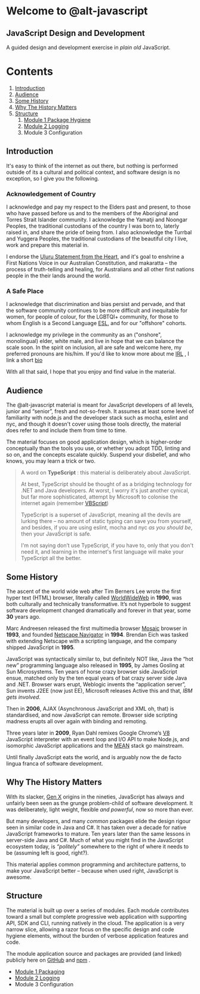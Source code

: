 <a name="welcom">Welcome to @alt-javascript</a>
=============================

<a name="jsdnd">JavaScript Design and Development</a>
-----------------------------------------------------

A guided design and development exercise in _plain old_ JavaScript.
# Contents
1. [Introduction](#intro)
1. [Audience](#audience)
2. [Some History](#history)
3. [Why The History Matters](#javascriptmatters)
4. [Structure](#structure)
    1. [Module 1 Package Hygiene](https://github.com/craigparra/alt-package-conventions)
    1. [Module 2 Logging](./LOGGING.md)
    1. Module 3 Configuration

<a name="intro">Introduction</a>
--------------------------------

It's easy to think of the internet as out there, but nothing is performed 
outside of its a cultural and political context, and software design is no exception, so I give you the following.

### Acknowledgement of Country

I acknowledge and pay my respect to the Elders past and present, to those
who have passed before us and to the members of the Aboriginal and Torres Strait Islander
community. I acknowledge the Yamatji and Noongar Peoples, the traditional custodians of the country 
I was born to, laterly raised in, and share the pride of being from.  I also acknowledge the Turrbal and Yuggera Peoples, 
the traditional custodians of the beautiful city I live, work and prepare this material in.

I endorse the [Uluru Statement from the Heart](https://ulurustatement.org/), and it's goal to enshrine a First Nations 
Voice in our Australian Constitution,  and makaratta &ndash; the process of truth-telling and healing, for Australians
and all other first nations people in the their lands around the world.

### A Safe Place

I acknowledge that discrimination and bias persist and pervade, and that the software community continues to be more
difficult and inequitable for women, for people of colour, for the LGBTQI+ community, for those to whom English is a 
Second Language [ESL](https://simple.wikipedia.org/wiki/English_as_a_second_language), and for our "offshore" cohorts.

I acknowledge my privilege in the community as an ("onshore", monolingual) elder, white male, and live in hope that we 
can balance the scale soon. In the spirit on inclusion, all are safe and welcome here, my preferred pronouns are his/him. 
If you'd like to know more about me [IRL](https://simple.wikipedia.org/wiki/Internet_slang#:~:text=Some%20existing%20acronyms%2C%20such%20as,before%20the%20internet%20became%20popular.)
, I  link a short [bio](./BIO.md) 

With all that said, I hope that you enjoy and find value in the material.

<a name="audience">Audience</a>
-------------------------------
The @alt-javascript material is meant for  JavaScript developers of all levels, junior and “senior”, fresh and 
not-so-fresh.   It assumes at least some level of familiarity with node.js and the developer stack such as mocha, 
eslint and nyc, and though it doesn't cover using those tools directly, the material does refer to and include them from
time to time.   

The material focuses on good application design, which is higher-order conceptually than the tools you use, or whether 
you adopt TDD, linting and so on, and the concepts escalate quickly.  Suspend your disbelief, and who knows, you may 
learn a trick or two.

> A word on __TypeScript__ : this material is deliberately about JavaScript.
>
> At best, TypeScript should be thought of as a bridging technology for .NET and Java developers.  At worst, I worry
> it's just another cynical, but far more sophisticated, attempt by Microsoft to colonise the internet again
> (remember [VBScript](https://en.wikipedia.org/wiki/VBScript))
> 
> TypeScript is a superset of JavaScript, meaning all the devils are lurking there &ndash; no amount of static typing 
> can save you from yourself, and besides, if you are using eslint, mocha and nyc _as you should be_, then your 
> JavaScript is safe.
>
> I'm not saying don’t use TypeScript, if you have to, only that you don't need it, and learning in the internet's first
> language will make your TypeScript all the better.
>

<a name="history">Some History</a>
----------------------------------------

The ascent of the world wide web after Tim Berners Lee wrote the first hyper text (HTML) browser, literally called
[WorldWideWeb](https://en.wikipedia.org/wiki/WorldWideWeb) in __1990__, was both culturally and technically transformative. 
It’s not hyperbole to suggest software development changed dramatically and forever in that year, some __30__ years ago.

Marc Andreesen released the first multimedia browser [Mosaic](https://en.wikipedia.org/wiki/Mosaic_(web_browser))
browser in __1993__, and founded [Netscape Navigator](https://en.wikipedia.org/wiki/Netscape_Navigator) in __1994__. Brendan 
Eich was tasked with extending Netscape with a scripting language, and the company shipped JavaScript in __1995__.
      
JavaScript was syntactically similar to, but definitely NOT like, Java the “hot new” programming language also
released in __1995__, by James Gosling at Sun Microsystems.   Ten years of horse crazy browser side JavaScript ensue, 
matched only by the ten equal years of bat crazy server side Java and .NET. Browser wars erupt, Weblogic invents the 
“application server”, Sun invents J2EE (now just EE), Microsoft releases Active this and that, _IBM gets involved_.
  
Then in __2006__, AJAX (Asynchronous JavaScript and XML oh, that) is standardised, and now JavaScript can
remote. Browser side scripting madness erupts all over again with binding and remoting.

Three years later in __2009__, Ryan Dahl remixes Google Chrome’s [V8](https://en.wikipedia.org/wiki/V8_(JavaScript_engine)) 
JavaScript interpreter with an event loop and I/O API to make Node.js, and isomorphic JavaScript applications and 
the [MEAN](https://en.wikipedia.org/wiki/MEAN_(solution_stack)) stack go mainstream.

Until finally JavaScript eats the world, and is arguably now the de facto  lingua franca of software development.

<a name="javascriptmatters">Why The History Matters</a>
----------------------------------------

With its slacker, [Gen X](https://en.wikipedia.org/wiki/Generation_X) origins in the nineties, JavaScript has always 
and unfairly been seen as the grunge problem-child of software development. It was deliberately, light weight, flexible 
_and powerful_, now so more than ever.

But many developers, and many _common_ packages  elide the design rigour seen in similar code in Java and C#. It 
has taken over a decade for native JavaScript frameworks to mature. Ten years later than the same lessons in server-side
Java and C#.  Much of what you might find in the JavaScript ecosystem today, is _“politely”_ somewhere to the right of where it
needs to be (assuming left is good, right?).

This material applies common programming and architecture patterns, to make your JavaScript better &ndash; because when
used right, JavaScript is awesome.

<a name="structure">Structure</a>
-------------------------------
The material is built up over a series of modules. Each module contributes toward a small but complete progressive web 
application with supporting API, SDK and CLI, running natively in the cloud. The application is a very narrow slice, 
allowing a razor focus on the specific design and code hygiene elements, without the burden of verbose application 
features and code.

The module application source and packages are provided (and linked) publicly here on [GitHub](https://github.com/) and
[npm](https://www.npmjs.com/) .

- [Module 1 Packaging](https://github.com/craigparra/alt-package-conventions#readme)
- [Module 2 Logging](./LOGGING.md)
- Module 3 Configuration
